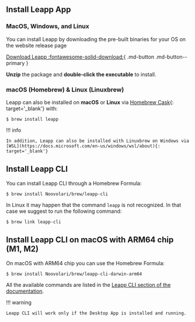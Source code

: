 ## Install Leapp App

### MacOS, Windows, and Linux

You can install Leapp by downloading the pre-built binaries for your OS on the website release page

[Download Leapp :fontawesome-solid-download:](https://www.leapp.cloud/releases){ .md-button .md-button--primary }

**Unzip** the package and **double-click the executable** to install.

### macOS (Homebrew) & Linux (Linuxbrew)

Leapp can also be installed on **macOS** or **Linux** via [Homebrew Cask](https://brew.sh/){: target='_blank'} with:

```console
$ brew install leapp
```

!!! info

    In addition, Leapp can also be installed with Linuxbrew on Windows via [WSL](https://docs.microsoft.com/en-us/windows/wsl/about){: target='_blank'}

## Install Leapp CLI

You can install Leapp CLI through a Homebrew Formula:

```console
$ brew install Noovolari/brew/leapp-cli
```

In Linux it may happen that the command ```leapp``` is not recognized. In that case we suggest to run the following
command:

```console
$ brew link leapp-cli
```

## Install Leapp CLI on macOS with ARM64 chip (M1, M2)

On macOS with ARM64 chip you can use the Homebrew Formula:

```console
$ brew install Noovolari/brew/leapp-cli-darwin-arm64
```

All the available commands are listed in the [Leapp CLI section of the documentation](../../cli/).

!!! warning

    Leapp CLI will work only if the Desktop App is installed and running.
